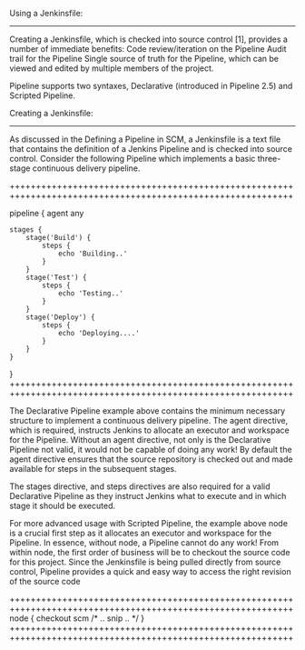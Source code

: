 Using a Jenkinsfile:
*********************

Creating a Jenkinsfile, which is checked into source control [1], provides a number of immediate benefits:
Code review/iteration on the Pipeline
Audit trail for the Pipeline
Single source of truth for the Pipeline, which can be viewed and edited by multiple members of the project.

Pipeline supports two syntaxes, Declarative (introduced in Pipeline 2.5) and Scripted Pipeline.

Creating a Jenkinsfile:
***********************

As discussed in the Defining a Pipeline in SCM, a Jenkinsfile is a text file that contains the definition of a Jenkins Pipeline and is checked into source control. Consider the following Pipeline which implements a basic three-stage continuous delivery pipeline.

++++++++++++++++++++++++++++++++++++++++++++++++++++++++++++++++++++++++++++++++++++++++++++++++++++++++++++

pipeline {
    agent any

    stages {
        stage('Build') {
            steps {
                echo 'Building..'
            }
        }
        stage('Test') {
            steps {
                echo 'Testing..'
            }
        }
        stage('Deploy') {
            steps {
                echo 'Deploying....'
            }
        }
    }
}
++++++++++++++++++++++++++++++++++++++++++++++++++++++++++++++++++++++++++++++++++++++++++++++++++++++++++++

The Declarative Pipeline example above contains the minimum necessary structure to implement a continuous delivery pipeline. The agent directive, which is required, instructs Jenkins to allocate an executor and workspace for the Pipeline. Without an agent directive, not only is the Declarative Pipeline not valid, it would not be capable of doing any work! By default the agent directive ensures that the source repository is checked out and made available for steps in the subsequent stages.

The stages directive, and steps directives are also required for a valid Declarative Pipeline as they instruct Jenkins what to execute and in which stage it should be executed.

For more advanced usage with Scripted Pipeline, the example above node is a crucial first step as it allocates an executor and workspace for the Pipeline. In essence, without node, a Pipeline cannot do any work! From within node, the first order of business will be to checkout the source code for this project. Since the Jenkinsfile is being pulled directly from source control, Pipeline provides a quick and easy way to access the right revision of the source code

++++++++++++++++++++++++++++++++++++++++++++++++++++++++++++++++++++++++++++++++++++++++++++++++++++++++++++
node {
    checkout scm
    /* .. snip .. */
}
++++++++++++++++++++++++++++++++++++++++++++++++++++++++++++++++++++++++++++++++++++++++++++++++++++++++++++